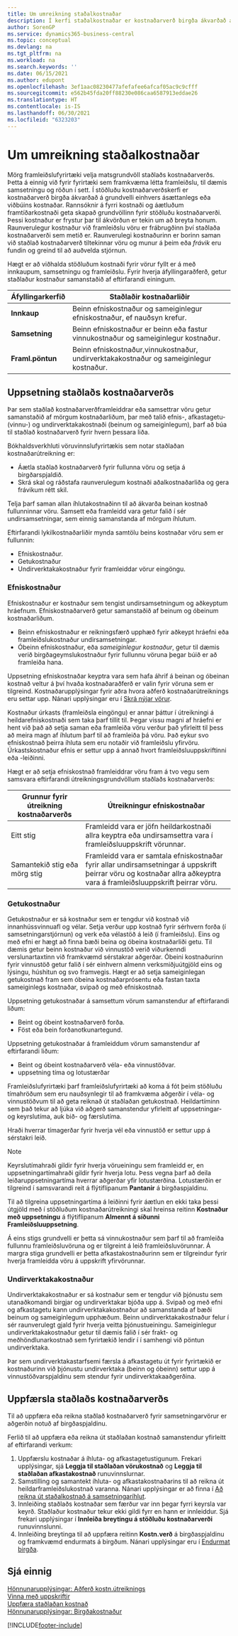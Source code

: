 ```yaml
---
title: Um umreikning staðalkostnaðar
description: Í kerfi staðalkostnaðar er kostnaðarverð birgða ákvarðað á grundvelli ásættanlegs eða viðbúins kostnaðar.
author: SorenGP
ms.service: dynamics365-business-central
ms.topic: conceptual
ms.devlang: na
ms.tgt_pltfrm: na
ms.workload: na
ms.search.keywords: ''
ms.date: 06/15/2021
ms.author: edupont
ms.openlocfilehash: 3ef1aac08230477afefafee6afcaf05ac9c9cfff
ms.sourcegitcommit: e562b45fda20ff88230e086caa6587913eddae26
ms.translationtype: HT
ms.contentlocale: is-IS
ms.lasthandoff: 06/30/2021
ms.locfileid: "6323203"
---
```

# <a name="about-calculating-standard-cost"></a>Um umreikning staðalkostnaðar
Mörg framleiðslufyrirtæki velja matsgrundvöll staðlaðs kostnaðarverðs. Þetta á einnig við fyrir fyrirtæki sem framkvæma létta framleiðslu, til dæmis samsetningu og röðun í sett. Í stöðluðu kostnaðarverðskerfi er kostnaðarverð birgða ákvarðað á grundvelli einhvers ásættanlegs eða viðbúins kostnaðar. Rannsóknir á fyrri kostnaði og áætluðum framtíðarkostnaði  geta skapað grundvöllinn fyrir stöðluðu kostnaðarverði. Þessi kostnaður er frystur þar til ákvörðun er tekin um að breyta honum. Raunverulegur kostnaður við framleiðslu vöru er frábrugðinn því staðlaða kostnaðarverði sem metið er. Raunverulegi kostnaðurinn er borinn saman við staðlað kostnaðarverð tiltekinnar vöru og munur á þeim eða *frávik* eru fundin og greind til að auðvelda stjórnun.  

Hægt er að viðhalda stöðluðum kostnaði fyrir vörur fyllt er á með innkaupum, samsetningu og framleiðslu. Fyrir hverja áfyllingaraðferð, getur staðlaður kostnaður samanstaðið af eftirfarandi einingum.  

|Áfyllingarkerfið|Staðlaðir kostnaðarliðir|  
|--------------------------|----------------------------|  
|**Innkaup**|Beinn efniskostnaður og sameiginlegur efniskostnaður, ef nauðsyn krefur.|  
|**Samsetning**|Beinn efniskostnaður er beinn eða fastur vinnukostnaður og sameiginlegur kostnaður.|  
|**Framl.pöntun**|Beinn efniskostnaður,vinnukostnaður, undirverktakakostnaður og sameiginlegur kostnaður.|  

## <a name="setting-up-standard-costs"></a>Uppsetning staðlaðs kostnaðarverðs  
Þar sem staðlað kostnaðarverðframleiddrar eða samsettrar vöru getur samanstaðið af mörgum kostnaðarliðum, þar með talið efnis-, afkastagetu- (vinnu-) og undirverktakakostnaði (beinum og sameiginlegum), þarf að búa til staðlað kostnaðarverð fyrir hvern þessara liða.  

Bókhaldsverkhluti vöruvinnslufyrirtækis sem notar staðlaðan kostnaðarútreikning er:  

-   Áætla staðlað kostnaðarverð fyrir fullunna vöru og setja á birgðarspjaldið.  
-   Skrá skal og ráðstafa raunverulegum kostnaði aðalkostnaðarliða og gera frávikum rétt skil.  

Telja þarf saman allan íhlutakostnaðinn til að ákvarða beinan kostnað fullunninnar vöru. Samsett eða framleidd vara getur falið í sér undirsamsetningar, sem einnig samanstanda af mörgum íhlutum.  

Eftirfarandi lykilkostnaðarliðir mynda samtölu beins kostnaðar vöru sem er fullunnin:  

-   Efniskostnaður.  
-   Getukostnaður  
-   Undirverktakakostnaður fyrir framleiddar vörur eingöngu.  

### <a name="material-costs"></a>Efniskostnaður  
 Efniskostnaður er kostnaður sem tengist undirsamsetningum og aðkeyptum hráefnum. Efniskostnaðarverð getur samanstaðið af beinum og óbeinum kostnaðarliðum.  

-   Beinn efniskostnaður er reikningsfærð upphæð fyrir aðkeypt hráefni eða framleiðslukostnaður undirsamsetningar.  
-   Óbeinn efniskostnaður, eða *sameiginlegur kostnaður*, getur til dæmis verið birgðageymslukostnaður fyrir fullunnu vöruna þegar búið er að framleiða hana.  

Uppsetning efniskostnaðar keyptra vara sem hafa áhrif á beinan og óbeinan kostnað veltur á því hvaða kostnaðaraðferð er valin fyrir vöruna sem er tilgreind. Kostnaðarupplýsingar fyrir aðra hvora aðferð kostnaðarútreiknings eru settar upp. Nánari upplýsingar eru í [Skrá nýjar vörur](inventory-how-register-new-items.md).

Kostnaður úrkasts (framleiðsla eingöngu) er annar þáttur í útreikningi á heildarefniskostnaði sem taka þarf tillit til. Þegar vissu magni af hráefni er hent við það að setja saman eða framleiða vöru verður það yfirleitt til þess að meira magn af íhlutum þarf til að framleiða þá vöru. Það eykur svo efniskostnað þeirra íhluta sem eru notaðir við framleiðslu yfirvöru. Úrkastskostnaður efnis er settur upp á annað hvort framleiðsluuppskriftinni eða -leiðinni.  

Hægt er að setja efniskostnað framleiddrar vöru fram á tvo vegu sem samsvara eftirfarandi útreikningsgrundvöllum staðlaðs kostnaðarverðs:  

|Grunnur fyrir útreikning kostnaðarverðs|Útreikningur efniskostnaðar|  
|----------------------------|-------------------------------|  
|Eitt stig|Framleidd vara er jöfn heildarkostnaði allra keyptra eða undirsamsettra vara í framleiðsluuppskrift vörunnar.|  
|Samantekið stig eða mörg stig|Framleidd vara er samtala efniskostnaðar fyrir allar undirsamsetningar á uppskrift þeirrar vöru og kostnaðar allra aðkeyptra vara á framleiðsluuppskrift þeirrar vöru.|  

### <a name="capacity-costs"></a>Getukostnaður  
Getukostnaður er sá kostnaður sem er tengdur við kostnað við innanhússvinnuafl og vélar. Setja verður upp kostnað fyrir sérhvern forða (í samsetningarstjórnun) og verk eða vélastöð á leið (í framleiðslu). Eins og með efni er hægt að finna bæði beina og óbeina kostnaðarliði getu. Til dæmis getur beinn kostnaður við vinnustöð verið viðurkenndi verslunartaxtinn við framkvæmd sérstakrar aðgerðar. Óbeini kostnaðurinn fyrir vinnustöð getur falið í sér einhvern almenn verksmiðjuútgjöld eins og lýsingu, húshitun og svo framvegis. Hægt er að setja sameiginlegan getukostnað fram sem óbeina kostnaðarprósentu eða fastan taxta sameiginlegs kostnaðar, svipað og með efniskostnað.  

Uppsetning getukostnaðar á samsettum vörum samanstendur af eftirfarandi liðum:  

-   Beint og óbeint kostnaðarverð forða.  
-   Föst eða bein forðanotkunartegund.  

Uppsetning getukostnaðar á framleiddum vörum samanstendur af eftirfarandi liðum:  

-   Beint og óbeint kostnaðarverð véla- eða vinnustöðvar.  
-   uppsetning tíma og lotustærðar  

Framleiðslufyrirtæki þarf framleiðslufyrirtæki að koma á fót þeim stöðluðu tímahröðum sem eru nauðsynlegir til að framkvæma aðgerðir í véla- og vinnustöðvum til að geta reiknað út staðlaðan getukostnað. Heildartíminn sem það tekur að ljúka við aðgerð samanstendur yfirleitt af uppsetningar- og keyrslutíma, auk bið- og færslutíma.  

Hraði hverrar tímagerðar fyrir hverja vél eða vinnustöð er settur upp á sérstakri leið.  

> [!NOTE]  
>  Keyrslutímahraði gildir fyrir hverja vörueiningu sem framleidd er, en uppsetningartímahraði gildir fyrir hverja lotu. Þess vegna þarf að deila leiðaruppsetningartíma hverrar aðgerðar yfir lotustærðina. Lotustærðin er tilgreind í samsvarandi reit á flýtiflipanum **Pantanir** á birgðaspjaldinu.  

Til að tilgreina uppsetningartíma á leiðinni fyrir áætlun en ekki taka þessi útgjöld með í stöðluðum kostnaðarútreikningi skal hreinsa reitinn **Kostnaður með uppsetningu** á flýtiflipanum **Almennt á síðunni Framleiðsluuppsetning**.  

Á eins stigs grundvelli er þetta sá vinnukostnaður sem þarf til að framleiða fullunnu framleiðsluvöruna og er tilgreint á leið framleiðsluvörunnar. Á margra stiga grundvelli er þetta afkastakostnaðurinn sem er tilgreindur fyrir hverja framleidda vöru á uppskrift yfirvörunnar.  

### <a name="subcontractor-costs"></a>Undirverktakakostnaður  
Undirverktakakostnaður er sá kostnaður sem er tengdur við þjónustu sem utanaðkomandi birgjar og undirverktakar bjóða upp á. Svipað og með efni og afkastagetu kann undirverktakakostnaður að samanstanda af bæði beinum og sameiginlegum upphæðum. Beinn undirverktakakostnaður felur í sér raunverulegt gjald fyrir hverja veitta þjónustueiningu. Sameiginlegur undirverktakakostnaður getur til dæmis falið í sér frakt- og meðhöndlunarkostnað sem fyrirtækið lendir í í samhengi við pöntun undirverktaka.  

Þar sem undirverktakastarfsemi færsla á afkastagetu út fyrir fyrirtækið er kostnaðurinn við þjónustu undirverktaka (beinn og óbeinn) settur upp á vinnustöðvarspjaldinu sem stendur fyrir undirverktakaaðgerðina.  

## <a name="updating-standard-costs"></a>Uppfærsla staðlaðs kostnaðarverðs  
Til að uppfæra eða reikna staðlað kostnaðarverð fyrir samsetningarvörur er aðgerðin notuð af birgðaspjaldinu.  

Ferlið til að uppfæra eða reikna út staðlaðan kostnað samanstendur yfirleitt af eftirfarandi verkum:  

1.  Uppfærslu kostnaðar á íhluta- og afkastagetustigunum. Frekari upplýsingar, sjá **Leggja til staðlaðan vörukostnað** og **Leggja til staðlaðan afkastakostnað** runuvinnslurnar.  
2.  Samstilling og samantekt íhluta- og afkastakostnaðarins til að reikna út heildarframleiðslukostnað varanna. Nánari upplýsingar er að finna í [Að reikna út staðalkostnað á samsetningaríhlut](inventory-how-work-boms.md#to-calculate-the-standard-cost-of-an-assembly-item).  
3.  Innleiðing staðlaðs kostnaðar sem færður var inn þegar fyrri keyrsla var keyrð. Staðlaður kostnaður tekur ekki gildi fyrr en hann er innleiddur. Sjá frekari upplýsingar í **Innleiða breytingu á stöðluðu kostnaðarverði** runuvinnslunni.  
4.  Innleiðing breytinga til að uppfæra reitinn **Kostn.verð** á birgðaspjaldinu og framkvæmd endurmats á birgðum. Nánari upplýsingar eru í [Endurmat birgða](inventory-how-revalue-inventory.md).

## <a name="see-also"></a>Sjá einnig  
 [Hönnunarupplýsingar: Aðferð kostn.útreiknings](design-details-costing-methods.md)   
 [Vinna með uppskriftir](inventory-how-work-BOMs.md)   
 [Uppfæra staðlaðan kostnað](finance-how-to-update-standard-costs.md)   
 [Hönnunarupplýsingar: Birgðakostnaður](design-details-inventory-costing.md)


[!INCLUDE[footer-include](includes/footer-banner.md)]